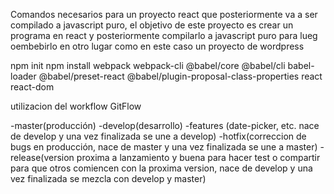 Comandos necesarios para un proyecto react que posteriormente va a ser compilado a javascript puro, el objetivo de este proyecto es  crear un programa en react y posteriormente compilarlo a javascript puro para lueg oembebirlo en otro lugar  como en este caso un proyecto de wordpress

npm init
npm install webpack webpack-cli @babel/core @babel/cli babel-loader @babel/preset-react @babel/plugin-proposal-class-properties react react-dom

utilizacion del workflow GitFlow

-master(producción)
-develop(desarrollo)
-features (date-picker, etc. nace de develop y una vez finalizada se une a develop)
-hotfix(correccion de bugs en producción, nace de master y una vez finalizada se une a master)
-release(version proxima a lanzamiento y buena para hacer test o compartir para que otros comiencen con la proxima version, nace de develop y una vez finalizada se mezcla con develop y master)